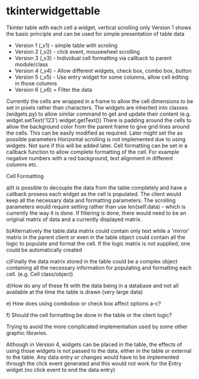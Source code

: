 # tkinterwidgettable
Tkinter table with each cell a widget, vertical scrolling only
Version 1 shows the basic principle and can be used for simple
presentation of table data

* Version 1 (_v1) - simple table with scroling
* Version 2 (_v2) - click event, mousewheel scrolling
* Version 3 (_v3) - Individual cell formatting via callback to parent module/class
* Version 4 (_v4) - Allow different widgets, check box, combo box, button
* Version 5 (_v5) - Use entry widget for some columns, allow cell editing in those columns
* Version 6 (_v6)  = Filter the data

Currently the cells are wrapped in a frame to allow the cell dimensions to be set in pixels rather than characters.
The widgets are inherited into classes (widgets.py) to allow similar command to get and update their content (e.g. widget.setText('123')  widget.getText())
There is padding around the cells to allow the background color from the parent frame to give grid
lines around the cells. This can be easily modified as required. Later might set the as possible parameters
Horizontal scrolling is not implemented due to using widgets. Not sure if this will be added later.
Cell formatting can be set in a callback function to allow complete formatting of the cell. For
example negative numbers with a red background, text alignment in different columns etc.

Cell Formatting

a)It is possible to decouple the data from the table completely and have a callback prosess each widget
as the cell is populated. The client would keep all the necessary data and formatting parameters.
The scrolling parameters would require setting rather than use len(self.data) - which is currently
the way it is done. If filtering is done, there would need to be an original matrix of data 
and a currently displayed matrix.

b)Alternatively the table.data matrix could contain only text while a 'mirror' matrix in the parent client or even in the table object could contain all the logic to populate and format the cell. If
the logic matrix is not supplied, one could be automatically created

c)Finally the data matrix stored in the table could be a complex object containing all the necessary
information for populating and formatting each cell. (e.g. Cell class/object)

d)How do any of these fit with the data being in a database and not all available at the time the 
table is drawn (very large data)

e) How does using combobox or check box affect options a-c?

f) Should the cell formatting be done in the table or the client logic?

Trying to avoid the more complicated implementation used by some other graphic libraries.

Although in Version 4, widgets can be placed in the table, the effects of using those
widgets is not passed to the data, either in the table or external to the table. Any
data entry or changes would have to be implemented through the click event generated
and this would not work for the Entry widget (no click event to end the data entry)
